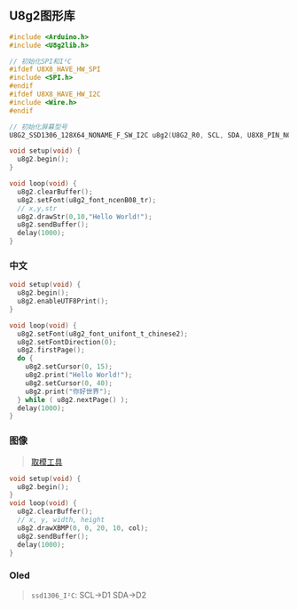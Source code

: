<!-- 
title: 02-U8g2
sort: 
--> 

## U8g2图形库

```c
#include <Arduino.h>
#include <U8g2lib.h>

// 初始化SPI和I²C
#ifdef U8X8_HAVE_HW_SPI
#include <SPI.h>
#endif
#ifdef U8X8_HAVE_HW_I2C
#include <Wire.h>
#endif

// 初始化屏幕型号
U8G2_SSD1306_128X64_NONAME_F_SW_I2C u8g2(U8G2_R0, SCL, SDA, U8X8_PIN_NONE);

void setup(void) {
  u8g2.begin();
}

void loop(void) {
  u8g2.clearBuffer();					
  u8g2.setFont(u8g2_font_ncenB08_tr);	
  // x,y,str
  u8g2.drawStr(0,10,"Hello World!");
  u8g2.sendBuffer();
  delay(1000);  
}
```

### 中文

```c
void setup(void) {
  u8g2.begin();
  u8g2.enableUTF8Print();		
}

void loop(void) {
  u8g2.setFont(u8g2_font_unifont_t_chinese2);
  u8g2.setFontDirection(0);
  u8g2.firstPage();
  do {
    u8g2.setCursor(0, 15);
    u8g2.print("Hello World!");
    u8g2.setCursor(0, 40);
    u8g2.print("你好世界");
  } while ( u8g2.nextPage() );
  delay(1000);
}
```

### 图像

> [取模工具](http://tools.clz.me/image-to-bitmap-array)

```c
void setup(void) {
  u8g2.begin();
}
void loop(void) {
  u8g2.clearBuffer();
  // x, y, width, height
  u8g2.drawXBMP(0, 0, 20, 10, col);    
  u8g2.sendBuffer();
  delay(1000);
}
```

### Oled

> `ssd1306_I²C`: SCL->D1 SDA->D2